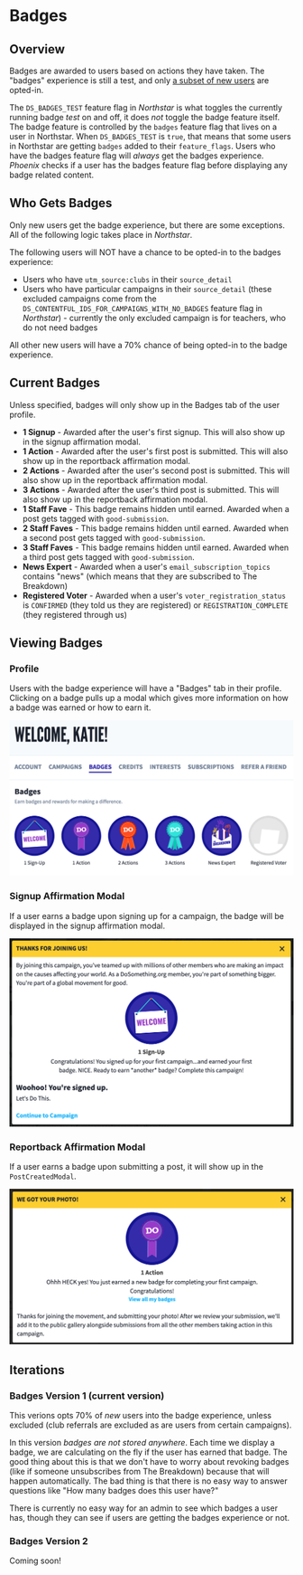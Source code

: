 # Badges

## Overview

Badges are awarded to users based on actions they have taken. The "badges" experience is still a test, and only [a subset of new users](#who-gets-badges) are opted-in.

The `DS_BADGES_TEST` feature flag in _Northstar_ is what toggles the currently running badge _test_ on and off, it does _not_ toggle the badge feature itself. The badge feature is controlled by the `badges` feature flag that lives on a user in Northstar. When `DS_BADGES_TEST` is `true`, that means that some users in Northstar are getting `badges` added to their `feature_flags`. Users who have the badges feature flag will _always_ get the badges experience. _Phoenix_ checks if a user has the badges feature flag before displaying any badge related content.

## Who Gets Badges

Only new users get the badge experience, but there are some exceptions. All of the following logic takes place in _Northstar_.

The following users will NOT have a chance to be opted-in to the badges experience:

-   Users who have `utm_source:clubs` in their `source_detail`
-   Users who have particular campaigns in their `source_detail` (these excluded campaigns come from the `DS_CONTENTFUL_IDS_FOR_CAMPAIGNS_WITH_NO_BADGES` feature flag in _Northstar_) - currently the only excluded campaign is for teachers, who do not need badges

All other new users will have a 70% chance of being opted-in to the badge experience.

## Current Badges

Unless specified, badges will only show up in the Badges tab of the user profile.

-   **1 Signup** - Awarded after the user's first signup. This will also show up in the signup affirmation modal.
-   **1 Action** - Awarded after the user's first post is submitted. This will also show up in the reportback affirmation modal.
-   **2 Actions** - Awarded after the user's second post is submitted. This will also show up in the reportback affirmation modal.
-   **3 Actions** - Awarded after the user's third post is submitted. This will also show up in the reportback affirmation modal.
-   **1 Staff Fave** - This badge remains hidden until earned. Awarded when a post gets tagged with `good-submission`.
-   **2 Staff Faves** - This badge remains hidden until earned. Awarded when a second post gets tagged with `good-submission`.
-   **3 Staff Faves** - This badge remains hidden until earned. Awarded when a third post gets tagged with `good-submission`.
-   **News Expert** - Awarded when a user's `email_subscription_topics` contains "news" (which means that they are subscribed to The Breakdown)
-   **Registered Voter** - Awarded when a user's `voter_registration_status` is `CONFIRMED` (they told us they are registered) or `REGISTRATION_COMPLETE` (they registered through us)

## Viewing Badges

### Profile

Users with the badge experience will have a "Badges" tab in their profile. Clicking on a badge pulls up a modal which gives more information on how a badge was earned or how to earn it.

![Badges Tab In Profile Example](../../.gitbook/assets/badges-tab.png)

### Signup Affirmation Modal

If a user earns a badge upon signing up for a campaign, the badge will be displayed in the signup affirmation modal.

![Badge In Signup Affirmation Modal Example](../../.gitbook/assets/badge-signup-affirmation.png)

### Reportback Affirmation Modal

If a user earns a badge upon submitting a post, it will show up in the `PostCreatedModal`.

![Badge In Post Created Modal Example](../../.gitbook/assets/badge-post-created-modal.png)

## Iterations

### Badges Version 1 (current version)

This verions opts 70% of _new_ users into the badge experience, unless excluded (club referrals are excluded as are users from certain campaigns).

In this version _badges are not stored anywhere_. Each time we display a badge, we are calculating on the fly if the user has earned that badge. The good thing about this is that we don't have to worry about revoking badges (like if someone unsubscribes from The Breakdown) because that will happen automatically. The bad thing is that there is no easy way to answer questions like "How many badges does this user have?"

There is currently no easy way for an admin to see which badges a user has, though they can see if users are getting the badges experience or not.

### Badges Version 2

Coming soon!
